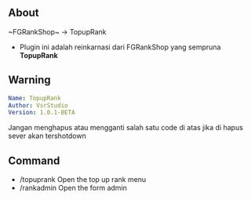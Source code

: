 ## About
~FGRankShop~ -> TopupRank
- Plugin ini adalah reinkarnasi dari FGRankShop yang sempruna **TopupRank**

## Warning
```yaml
Name: TopupRank
Author: VsrStudio
Version: 1.0.1-BETA
```
Jangan menghapus atau mengganti salah satu code di atas jika di hapus sever akan tershotdown

## Command
- /topuprank Open the top up rank menu
- /rankadmin Open the form admin
